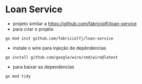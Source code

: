 # Loan Service
- projeto similar a https://github.com/fabriciolfj/loan-service
- para criar o projeto
```
go mod init github.com/fabriciolfj/loan-service
```
- instale o wire para injeção de depêndencias
```
go install github.com/google/wire/cmd/wire@latest
```
- para baixar as dependencias
````
go mod tidy
````